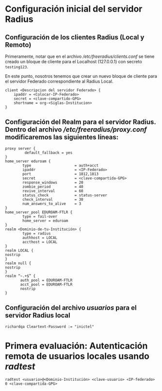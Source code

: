 # Configuración inicial del servidor Radius  

## Configuración de los clientes Radius (Local y Remoto)

Primeramente, notar que en el archivo */etc/freeradius/clients.conf* se tiene creado un bloque de cliente para el Localhost (127.0.0.1) con secreto `testing123`.

En este punto, nosotros tenemos que crear un nuevo bloque de cliente para el servidor Federado correspondiente al Radius Local.

```
client <Descripcion del servidor Federado> {
	ipaddr = <Colocar-IP-Federado>
	secret = <clave-compartido-GPG>
	shortname = org-<Siglas-Institucion>
}
```
## Configuración del Realm para el servidor Radius. Dentro del archivo */etc/freeradius/proxy.conf* modificaremos las siguientes líneas:
```
proxy server {
         default_fallback = yes
}
home_server eduroam { 
        type                    = auth+acct 
        ipaddr                  = <IP-Federado>
        port                    = 1812,1813
        secret                  = <clave-compartida-GPG> 
        response_windows        = 20 
        zombie_period           = 40 
        revive_interval         = 60 
        status_check            = status-server 
        check_interval          = 30 
        num_answers_to_alive    = 3 
} 
home_server_pool EDUROAM-FTLR { 
        type = fail-over 
        home_server = eduroam 
} 
realm <Dominio-de-tu-Institución> { 
        type = radius 
        authhost = LOCAL 
        accthost = LOCAL 
} 
realm LOCAL { 
nostrip 
} 
realm null { 
nostrip 
} 
realm “~.+$” { 
       auth_pool = EDUROAM-FTLR 
       acct_pool = EDUROAM-FTLR
       nostrip 
} 
```
## Configuración del archivo *usuarios* para el servidor Radius local
```
richardqa Cleartext-Password := "inictel"
```

# Primera evaluación: Autenticación remota de usuarios locales usando *radtest*

```
radtest <usuario>@<Dominio-Institución> <clave-usuario> <IP-federado> 0 <clave-compartida-GPG>
```
	
